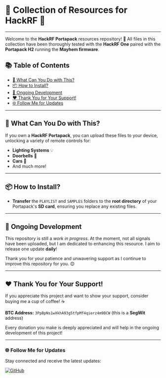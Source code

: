 # 🌟 Collection of Resources for HackRF 🌟
-----
Welcome to the **HackRF Portapack** resources repository! 🎉
All files in this collection have been thoroughly tested with the **HackRF One** paired with the **Portapack H2** running the **Mayhem firmware**.

## 📚 Table of Contents
- [🚀 What Can You Do with This?](#-what-can-you-do-with-this)
- [📦 How to Install?](#-how-to-install)
- [🔄 Ongoing Development](#-ongoing-development)
- [❤️ Thank You for Your Support!](#-thank-you-for-your-support)
- [🌐 Follow Me for Updates](#-follow-me-for-updates)

-----

## 🚀 What Can You Do with This?
If you own a **HackRF Portapack**, you can upload these files to your device, unlocking a variety of remote controls for:
- **Lighting Systems** 💡
- **Doorbells** 🚪
- **Cars** 🚗
- And much more!

-----

## 📦 How to Install?

- **Transfer** the `PLAYLIST` and `SAMPLES` folders to the **root directory** of your Portapack's **SD card**, ensuring you replace any existing files.

-----

## 🔄 Ongoing Development
This repository is still a *work in progress*. At the moment, not all signals have been uploaded, but I am dedicated to enhancing this resource. I aim to release one update **daily**! 

Thank you for your patience and unwavering support as I continue to improve this repository for you. 😊

-----

## ❤️ Thank You for Your Support!
If you appreciate this project and want to show your support, consider buying me a cup of coffee! ☕ 

**BTC Address:** `3PpBpNs1wXkhA93g5tfpMf4qierz4m9BCW` (this is a **SegWit** address)

Every donation you make is deeply appreciated and will help in the ongoing development of this project!

---

### 🌐 Follow Me for Updates
Stay connected and receive the latest updates:

[![GitHub](https://img.shields.io/badge/GitHub-W0rthlessS0ul-181717?style=flat&logo=github&logoColor=white)](https://github.com/W0rthlessS0ul)
